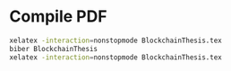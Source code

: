 # Compile PDF

```bash
xelatex -interaction=nonstopmode BlockchainThesis.tex
biber BlockchainThesis
xelatex -interaction=nonstopmode BlockchainThesis.tex
```

